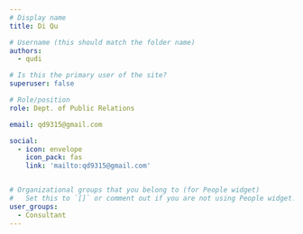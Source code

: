 ```yaml
---
# Display name
title: Di Qu

# Username (this should match the folder name)
authors:
  - qudi

# Is this the primary user of the site?
superuser: false

# Role/position
role: Dept. of Public Relations

email: qd9315@gmail.com

social:
  - icon: envelope
    icon_pack: fas
    link: 'mailto:qd9315@gmail.com'


# Organizational groups that you belong to (for People widget)
#   Set this to `[]` or comment out if you are not using People widget.
user_groups:
  - Consultant
---
```

